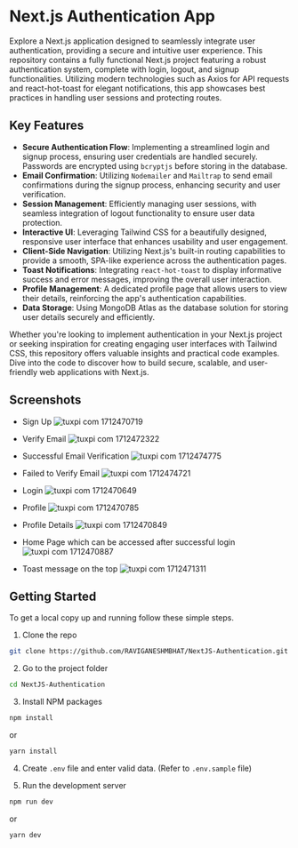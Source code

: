 # Next.js Authentication App

Explore a Next.js application designed to seamlessly integrate user authentication, providing a secure and intuitive user experience. This repository contains a fully functional Next.js project featuring a robust authentication system, complete with login, logout, and signup functionalities. Utilizing modern technologies such as Axios for API requests and react-hot-toast for elegant notifications, this app showcases best practices in handling user sessions and protecting routes.

## Key Features

- **Secure Authentication Flow**: Implementing a streamlined login and signup process, ensuring user credentials are handled securely. Passwords are encrypted using `bcryptjs` before storing in the database.
- **Email Confirmation**: Utilizing `Nodemailer` and `Mailtrap` to send email confirmations during the signup process, enhancing security and user verification.
- **Session Management**: Efficiently managing user sessions, with seamless integration of logout functionality to ensure user data protection.
- **Interactive UI**: Leveraging Tailwind CSS for a beautifully designed, responsive user interface that enhances usability and user engagement.
- **Client-Side Navigation**: Utilizing Next.js's built-in routing capabilities to provide a smooth, SPA-like experience across the authentication pages.
- **Toast Notifications**: Integrating `react-hot-toast` to display informative success and error messages, improving the overall user interaction.
- **Profile Management**: A dedicated profile page that allows users to view their details, reinforcing the app's authentication capabilities.
- **Data Storage**: Using MongoDB Atlas as the database solution for storing user details securely and efficiently.

Whether you're looking to implement authentication in your Next.js project or seeking inspiration for creating engaging user interfaces with Tailwind CSS, this repository offers valuable insights and practical code examples. Dive into the code to discover how to build secure, scalable, and user-friendly web applications with Next.js.

## Screenshots
- Sign Up
  ![tuxpi com 1712470719](https://github.com/RAVIGANESHMBHAT/NextJS-Authentication/assets/41186067/75e42e47-e09f-4178-9830-6f51dd757839)

- Verify Email
  ![tuxpi com 1712472322](https://github.com/RAVIGANESHMBHAT/NextJS-Authentication/assets/41186067/4d8c5b0b-d904-4d69-ad78-77dc39db1b48)

- Successful Email Verification
![tuxpi com 1712474775](https://github.com/RAVIGANESHMBHAT/NextJS-Authentication/assets/41186067/230897ea-56a3-4564-a642-0fde4d355fe8)

- Failed to Verify Email
 ![tuxpi com 1712474721](https://github.com/RAVIGANESHMBHAT/NextJS-Authentication/assets/41186067/77edc349-b923-4f88-988f-f6ad51190296)

- Login
  ![tuxpi com 1712470649](https://github.com/RAVIGANESHMBHAT/NextJS-Authentication/assets/41186067/8de32408-99f8-4a2c-8847-50fef069897e)

- Profile
  ![tuxpi com 1712470785](https://github.com/RAVIGANESHMBHAT/NextJS-Authentication/assets/41186067/e1475e48-f55f-44e4-b141-8a745ae43845)

- Profile Details
  ![tuxpi com 1712470849](https://github.com/RAVIGANESHMBHAT/NextJS-Authentication/assets/41186067/0b0cb8e3-e77e-41e9-81bf-71c51ceca81f)

- Home Page which can be accessed after successful login
  ![tuxpi com 1712470887](https://github.com/RAVIGANESHMBHAT/NextJS-Authentication/assets/41186067/4d61665f-b48b-4a9e-9009-90a8d449923d)

- Toast message on the top
![tuxpi com 1712471311](https://github.com/RAVIGANESHMBHAT/NextJS-Authentication/assets/41186067/dd70a8ef-e7ef-405b-89ba-4107d0b9e7a7)

## Getting Started

To get a local copy up and running follow these simple steps.
1. Clone the repo
```bash
git clone https://github.com/RAVIGANESHMBHAT/NextJS-Authentication.git
```

2. Go to the project folder
```bash
cd NextJS-Authentication
```

3. Install NPM packages
```bash
npm install
```
or
```bash
yarn install
```

4. Create `.env` file and enter valid data. (Refer to `.env.sample` file)

5. Run the development server
```bash
npm run dev
```
or
```bash
yarn dev
